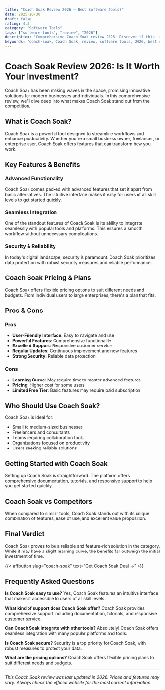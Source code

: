 ```yaml
---
title: "Coach Soak Review 2026 – Best Software Tools?"
date: 2025-10-30
draft: false
rating: 4.8
category: "Software Tools"
tags: ["software-tools", "review", "2026"]
description: "Comprehensive Coach Soak review 2026. Discover if this  tool is the best choice for your needs."
keywords: "coach-soak, Coach Soak, review, software tools, 2026, best software tools"
---
```


# Coach Soak Review 2026: Is It Worth Your Investment?

Coach Soak has been making waves in the  space, promising innovative solutions for modern businesses and individuals. In this comprehensive review, we'll dive deep into what makes Coach Soak stand out from the competition.

## What is Coach Soak?

Coach Soak is a powerful  tool designed to streamline workflows and enhance productivity. Whether you're a small business owner, freelancer, or enterprise user, Coach Soak offers features that can transform how you work.

## Key Features & Benefits

### Advanced Functionality
Coach Soak comes packed with advanced features that set it apart from basic alternatives. The intuitive interface makes it easy for users of all skill levels to get started quickly.

### Seamless Integration
One of the standout features of Coach Soak is its ability to integrate seamlessly with popular tools and platforms. This ensures a smooth workflow without unnecessary complications.

### Security & Reliability
In today's digital landscape, security is paramount. Coach Soak prioritizes data protection with robust security measures and reliable performance.

## Coach Soak Pricing & Plans

Coach Soak offers flexible pricing options to suit different needs and budgets. From individual users to large enterprises, there's a plan that fits.

## Pros & Cons

### Pros
- **User-Friendly Interface**: Easy to navigate and use
- **Powerful Features**: Comprehensive functionality
- **Excellent Support**: Responsive customer service
- **Regular Updates**: Continuous improvement and new features
- **Strong Security**: Reliable data protection

### Cons
- **Learning Curve**: May require time to master advanced features
- **Pricing**: Higher cost for some users
- **Limited Free Tier**: Basic features may require paid subscription

## Who Should Use Coach Soak?

Coach Soak is ideal for:
- Small to medium-sized businesses
- Freelancers and consultants
- Teams requiring collaboration tools
- Organizations focused on productivity
- Users seeking reliable  solutions

## Getting Started with Coach Soak

Setting up Coach Soak is straightforward. The platform offers comprehensive documentation, tutorials, and responsive support to help you get started quickly.

## Coach Soak vs Competitors

When compared to similar tools, Coach Soak stands out with its unique combination of features, ease of use, and excellent value proposition.

## Final Verdict

Coach Soak proves to be a reliable and feature-rich solution in the  category. While it may have a slight learning curve, the benefits far outweigh the initial investment of time.

{{< affbutton slug="coach-soak" text="Get Coach Soak Deal →" >}}

## Frequently Asked Questions

**Is Coach Soak easy to use?**
Yes, Coach Soak features an intuitive interface that makes it accessible to users of all skill levels.

**What kind of support does Coach Soak offer?**
Coach Soak provides comprehensive support including documentation, tutorials, and responsive customer service.

**Can Coach Soak integrate with other tools?**
Absolutely! Coach Soak offers seamless integration with many popular platforms and tools.

**Is Coach Soak secure?**
Security is a top priority for Coach Soak, with robust measures to protect your data.

**What are the pricing options?**
Coach Soak offers flexible pricing plans to suit different needs and budgets.

---

*This Coach Soak review was last updated in 2026. Prices and features may vary. Always check the official website for the most current information.*
